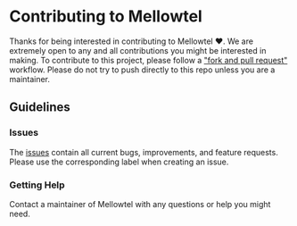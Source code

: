 # Contributing to Mellowtel

Thanks for being interested in contributing to Mellowtel ❤️.
We are extremely open to any and all contributions you might be interested in making.
To contribute to this project, please follow a ["fork and pull request"](https://docs.github.com/en/get-started/quickstart/contributing-to-projects) workflow.
Please do not try to push directly to this repo unless you are a maintainer.

## Guidelines

### Issues

The [issues](https://github.com/mellowtel-inc/mellowtel-bundled/issues) contain all current bugs, improvements, and feature requests.
Please use the corresponding label when creating an issue.

### Getting Help

Contact a maintainer of Mellowtel with any questions or help you might need.
